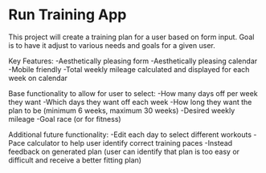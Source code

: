 # Run Training App

This project will create a training plan for a user based on form input. Goal is to have it adjust to various needs and goals for a given user. 

Key Features:
-Aesthetically pleasing form
-Aesthetically pleasing calendar
-Mobile friendly
-Total weekly mileage calculated and displayed for each week on calendar

Base functionality to allow for user to select:
-How many days off per week they want
-Which days they want off each week
-How long they want the plan to be (minimum 6 weeks, maximum 30 weeks)
-Desired weekly mileage
-Goal race (or for fitness)

Additional future functionality:
-Edit each day to select different workouts
-Pace calculator to help user identify correct training paces
-Instead feedback on generated plan (user can identify that plan is too easy or difficult and receive a better fitting plan)
